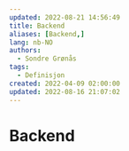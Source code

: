 ```yaml
---
updated: 2022-08-21 14:56:49
title: Backend
aliases: [Backend,]
lang: nb-NO
authors:
  - Sondre Grønås
tags:
  - Definisjon
created: 2022-04-09 02:00:00
updated: 2022-08-16 21:07:02
---
```

# Backend
